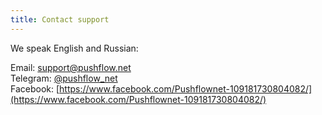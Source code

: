 ```yaml
---
title: Contact support
---
```


We speak English and Russian:

Email: [support@pushflow.net](mailto:support@pushflow.net) <br/>
Telegram: [@pushflow_net](https://t.me/pushflow_net)<br/>
Facebook: [https://www.facebook.com/Pushflownet-109181730804082/](https://www.facebook.com/Pushflownet-109181730804082/)<br/>

